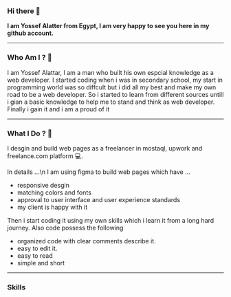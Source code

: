 ### Hi there 👋
**I am Yossef Alatter from Egypt,
I am very happy to see you here in my github account.**

---
### Who Am I ? 🤔

I am Yossef Alattar, I am a man who built his own espcial knowledge as a web developer. I started coding when i was in secondary school, my start in programming world was so diffcult but i did all my best and make my own road to be a web developer. So  i started to learn from different sources untill i gian a basic knowledge to help me to stand and think as web developer. Finally i  gain it and i am a proud of it 

---
### What I Do ? 🔨

I desgin and build web pages as a freelancer in mostaql, upwork and freelance.com platform 💻.

In details ...\n
I am using figma to build web pages which have ...
  - responsive desgin 
  - matching colors and fonts
  - approval to user interface and user experience standards
  - my client is happy with it

Then i start coding it using my own skills which i learn it from a long hard journey.
Also code possess the following
  - organized code with clear comments describe it.
  - easy to edit it.
  - easy to read 
  - simple and short

---
### Skills

  

